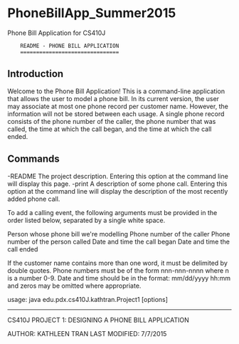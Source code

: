 # PhoneBillApp_Summer2015
Phone Bill Application for CS410J

		README - PHONE BILL APPLICATION
		===============================
Introduction
------------

Welcome to the Phone Bill Application! This is a command-line
application that allows the user to model a phone bill. In its
current version, the user may associate at most one phone record
per customer name. However, the information will not be stored
between each usage. A single phone record consists of the phone
number of the caller, the phone number that was called, the time
at which the call began, and the time at which the call ended.

Commands
--------

-README		The project description. Entering this option at
		the command line will display this page.
-print		A description of some phone call. Entering this
		option at the command line will display the
		description of the most recently added phone call.

To add a calling event, the following arguments must be provided
in the order listed below, separated by a single white space.

<customer>		Person whose phone bill we're modelling
<caller number>		Phone number of the caller
<callee number>		Phone number of the person called
<start time>		Date and time the call began
<end time>		Date and time the call ended

If the customer name contains more than one word, it must be
delimited by double quotes. Phone numbers must be of the form
nnn-nnn-nnnn where n is a number 0-9. Date and time should be
in the format: mm/dd/yyyy hh:mm and zeros may be omitted where
appropriate.

usage: java edu.pdx.cs410J.kathtran.Project1 [options] <args>

----------------------------------------------------------
CS410J PROJECT 1: DESIGNING A PHONE BILL APPLICATION

AUTHOR: KATHLEEN TRAN
LAST MODIFIED: 7/7/2015
